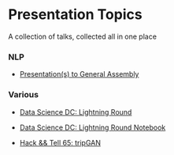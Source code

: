 # Presentation Topics 

A collection of talks, collected all in one place

### NLP

+ [Presentation(s) to General Assembly](https://thoppe.github.io/Presentation_Topics/General_Assembly/index.html)

### Various

+ [Data Science DC: Lightning Round](https://thoppe.github.io/Presentation_Topics/DSDC/index.html)
+ [Data Science DC: Lightning Round Notebook](https://github.com/thoppe/Presentation_Topics/blob/master/docs/DSDC/Brachistochrone.ipynb)

+ [Hack && Tell 65: tripGAN](https://thoppe.github.io/Presentation_Topics/HnT_65_trypophobia/index.html)


